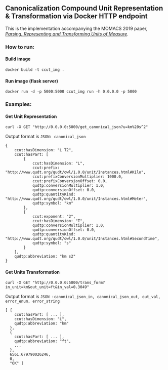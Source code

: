 ## Canonicalization Compound Unit Representation & Transformation via Docker HTTP endpoint

This is the implementation accompanying the MOMACS 2019 paper, [_Parsing, Representing and Transforming Units of Measure_](https://www.momacs.pitt.edu/wp-content/uploads/2019/05/Parsing-Representing-and-Transforming-Units-of-Measure.pdf).

### How to run:
#### Build image
```
docker build -t ccut_img .
```
#### Run image (flask server)
```
docker run -d -p 5000:5000 ccut_img run -h 0.0.0.0 -p 5000
```

### Examples:
#### Get Unit Representation
```
curl -X GET "http://0.0.0.0:5000/get_canonical_json?u=km%20s^2"
```
Output format is ```JSON: canonical_json```
```
{
    ccut:hasDimension: "L T2",
    ccut:hasPart: [
        {
            ccut:hasDimension: "L",
            ccut:prefix: "http://www.qudt.org/qudt/owl/1.0.0/unit/Instances.html#Kilo",
            ccut:prefixConversionMultiplier: 1000.0,
            ccut:prefixConversionOffset: 0.0,
            qudtp:conversionMultiplier: 1.0,
            qudtp:conversionOffset: 0.0,
            qudtp:quantityKind: "http://www.qudt.org/qudt/owl/1.0.0/unit/Instances.html#Meter",
            qudtp:symbol: "km"
        },
        {
            ccut:exponent: "2",
            ccut:hasDimension: "T",
            qudtp:conversionMultiplier: 1.0,
            qudtp:conversionOffset: 0.0,
            qudtp:quantityKind: "http://www.qudt.org/qudt/owl/1.0.0/unit/Instances.html#SecondTime",
            qudtp:symbol: "s"
        }
    ],
    qudtp:abbreviation: "km s2"
}
```
#### Get Units Transformation
```
curl -X GET "http://0.0.0.0:5000/trans_form?in_unit=km&out_unit=ft&in_val=0.3049"
```
Output format is ```JSON :canonical_json_in, canonical_json_out, out_val, error_enum, error_string```
```
[ {
    ccut:hasPart: [ ... ],
    ccut:hasDimension: "L",
    qudtp:abbreviation: "km"
  },
  {
    ccut:hasPart: [ ... ],
    qudtp:abbreviation: "ft",
    ...
  },
  6561.679790026246,
  0,
  "OK" ]
```